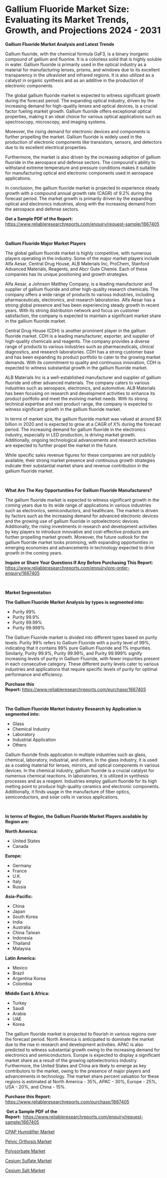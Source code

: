 <p><h1>Gallium Fluoride Market Size: Evaluating its Market Trends, Growth, and Projections 2024 - 2031</h1></p><p><strong>Gallium Fluoride Market Analysis and Latest Trends</strong></p>
<p><p>Gallium fluoride, with the chemical formula GaF3, is a binary inorganic compound of gallium and fluorine. It is a colorless solid that is highly soluble in water. Gallium fluoride is primarily used in the optical industry as a material for manufacturing lenses, prisms, and windows due to its excellent transparency in the ultraviolet and infrared regions. It is also utilized as a catalyst in organic synthesis and as an additive in the production of electronic components.</p><p>The global gallium fluoride market is expected to witness significant growth during the forecast period. The expanding optical industry, driven by the increasing demand for high-quality lenses and optical devices, is a crucial factor fueling market growth. Gallium fluoride offers exceptional optical properties, making it an ideal choice for various optical applications such as spectroscopy, microscopy, and imaging systems.</p><p>Moreover, the rising demand for electronic devices and components is further propelling the market. Gallium fluoride is widely used in the production of electronic components like transistors, sensors, and detectors due to its excellent electrical properties.</p><p>Furthermore, the market is also driven by the increasing adoption of gallium fluoride in the aerospace and defense sectors. The compound's ability to withstand extreme temperature and pressure conditions makes it suitable for manufacturing optical and electronic components used in aerospace applications.</p><p>In conclusion, the gallium fluoride market is projected to experience steady growth with a compound annual growth rate (CAGR) of 9.2% during the forecast period. The market growth is primarily driven by the expanding optical and electronics industries, along with the increasing demand from the aerospace and defense sectors.</p></p>
<p><strong>Get a Sample PDF of the Report:&nbsp;</strong> <a href="https://www.reliableresearchreports.com/enquiry/request-sample/1667405">https://www.reliableresearchreports.com/enquiry/request-sample/1667405</a></p>
<p>&nbsp;</p>
<p><strong>Gallium Fluoride Major Market Players</strong></p>
<p><p>The global gallium fluoride market is highly competitive, with numerous players operating in the industry. Some of the major market players include Alfa Aesar, Central Drug House, ALB Materials Inc, ProChem, Stanford Advanced Materials, Reagents, and Abcr Gute Chemie. Each of these companies has its unique positioning and growth strategies.</p><p>Alfa Aesar, a Johnson Matthey Company, is a leading manufacturer and supplier of gallium fluoride and other high-quality research chemicals. The company offers a wide range of products to various industries, including pharmaceuticals, electronics, and research laboratories. Alfa Aesar has a strong global presence and has been experiencing steady growth in recent years. With its strong distribution network and focus on customer satisfaction, the company is expected to maintain a significant market share in the gallium fluoride market.</p><p>Central Drug House (CDH) is another prominent player in the gallium fluoride market. CDH is a leading manufacturer, exporter, and supplier of high-quality chemicals and reagents. The company provides a diverse range of products to various industries such as pharmaceuticals, clinical diagnostics, and research laboratories. CDH has a strong customer base and has been expanding its product portfolio to cater to the growing market demands. With its commitment to quality and continuous innovation, CDH is expected to witness substantial growth in the gallium fluoride market.</p><p>ALB Materials Inc is a well-established manufacturer and supplier of gallium fluoride and other advanced materials. The company caters to various industries such as aerospace, electronics, and automotive. ALB Materials has been focusing on research and development activities to enhance its product portfolio and meet the evolving market needs. With its strong technical expertise and vast product range, the company is expected to witness significant growth in the gallium fluoride market.</p><p>In terms of market size, the gallium fluoride market was valued at around $X billion in 2020 and is expected to grow at a CAGR of X% during the forecast period. The increasing demand for gallium fluoride in the electronics industry, especially in LED production, is driving market growth. Additionally, ongoing technological advancements and research activities are expected to further propel the market in the future.</p><p>While specific sales revenue figures for these companies are not publicly available, their strong market presence and continuous growth strategies indicate their substantial market share and revenue contribution in the gallium fluoride market.</p></p>
<p>&nbsp;</p>
<p><strong>What Are The Key Opportunities For Gallium Fluoride Manufacturers?</strong></p>
<p><p>The gallium fluoride market is expected to witness significant growth in the coming years due to its wide range of applications in various industries such as electronics, semiconductors, and healthcare. The market is driven by factors such as the increasing demand for advanced electronic devices and the growing use of gallium fluoride in optoelectronic devices. Additionally, the rising investments in research and development activities by key players to introduce innovative and cost-effective products are further propelling market growth. Moreover, the future outlook for the gallium fluoride market looks promising, with expanding opportunities in emerging economies and advancements in technology expected to drive growth in the coming years.</p></p>
<p><strong>Inquire or Share Your Questions If Any Before Purchasing This Report:</strong> <a href="https://www.reliableresearchreports.com/enquiry/pre-order-enquiry/1667405">https://www.reliableresearchreports.com/enquiry/pre-order-enquiry/1667405</a></p>
<p>&nbsp;</p>
<p><strong>Market Segmentation</strong></p>
<p><strong>The Gallium Fluoride Market Analysis by types is segmented into:</strong></p>
<p><ul><li>Purity 99%</li><li>Purity 99.9%</li><li>Purity 99.99%</li><li>Purity 99.999%</li></ul></p>
<p><p>The Gallium Fluoride market is divided into different types based on purity levels. Purity 99% refers to Gallium Fluoride with a purity level of 99%, indicating that it contains 99% pure Gallium Fluoride and 1% impurities. Similarly, Purity 99.9%, Purity 99.99%, and Purity 99.999% signify increasing levels of purity in Gallium Fluoride, with fewer impurities present in each consecutive category. These different purity levels cater to various industries and applications that require specific levels of purity for optimal performance and efficiency.</p></p>
<p><strong>Purchase this Report:&nbsp;</strong><a href="https://www.reliableresearchreports.com/purchase/1667405">https://www.reliableresearchreports.com/purchase/1667405</a></p>
<p>&nbsp;</p>
<p><strong>The Gallium Fluoride Market Industry Research by Application is segmented into:</strong></p>
<p><ul><li>Glass</li><li>Chemical Industry</li><li>Laboratory</li><li>Industrial Application</li><li>Others</li></ul></p>
<p><p>Gallium fluoride finds application in multiple industries such as glass, chemical, laboratory, industrial, and others. In the glass industry, it is used as a coating material for lenses, mirrors, and optical components in various devices. In the chemical industry, gallium fluoride is a crucial catalyst for numerous chemical reactions. In laboratories, it is utilized in synthesis processes and as a reagent. Industries employ gallium fluoride for its high melting point to produce high-quality ceramics and electronic components. Additionally, it finds usage in the manufacture of fiber optics, semiconductors, and solar cells in various applications.</p></p>
<p>&nbsp;</p>
<p><strong>In terms of Region, the Gallium Fluoride Market Players available by Region are:</strong></p>
<p>
    <p> <strong> North America: </strong>
        <ul>
            <li>United States</li>
            <li>Canada</li>
        </ul>
        </p> 
    <p> <strong> Europe: </strong>
        <ul>
            <li>Germany</li>
            <li>France</li>
            <li>U.K.</li>
            <li>Italy</li>
            <li>Russia</li>
        </ul>
        </p> 
    <p> <strong> Asia-Pacific: </strong>
        <ul>
            <li>China</li>
            <li>Japan</li>
            <li>South Korea</li>
            <li>India</li>
            <li>Australia</li>
            <li>China Taiwan</li>
            <li>Indonesia</li>
            <li>Thailand</li>
            <li>Malaysia</li>
        </ul>
        </p> 
    <p> <strong> Latin America: </strong>
        <ul>
            <li>Mexico</li>
            <li>Brazil</li>
            <li>Argentina Korea</li>
            <li>Colombia</li>
        </ul>
        </p> 
    <p> <strong> Middle East & Africa: </strong>
        <ul>
            <li>Turkey</li>
            <li>Saudi</li>
            <li>Arabia</li>
            <li>UAE</li>
            <li>Korea</li>
        </ul>
    </p>
    </p>
<p><p>The gallium fluoride market is projected to flourish in various regions over the forecast period. North America is anticipated to dominate the market due to the rise in research and development activities. APAC is also predicted to witness substantial growth owing to the increasing demand for electronics and semiconductors. Europe is expected to display a significant market share as a result of the growing optoelectronics industry. Furthermore, the United States and China are likely to emerge as key contributors to the market, owing to the presence of major players and advancements in technology. The market share percent valuation for these regions is estimated at North America - 35%, APAC - 30%, Europe - 25%, USA - 20%, and China - 15%.</p></p>
<p><strong>Purchase this Report: </strong><a href="https://www.reliableresearchreports.com/purchase/1667405">https://www.reliableresearchreports.com/purchase/1667405</a></p>
<p>&nbsp;<strong>Get a Sample PDF of the Report:&nbsp;&nbsp;</strong><a href="https://www.reliableresearchreports.com/enquiry/request-sample/1667405">https://www.reliableresearchreports.com/enquiry/request-sample/1667405</a></p>
<p><strong></strong></p>
<p><p><a href="https://github.com/soamybahemax/Market-Research-Report-List-1/blob/main/cpap-humidifier-market.md">CPAP Humidifier Market</a></p><p><a href="https://github.com/kelosurfing/Market-Research-Report-List-1/blob/main/pelvic-orthosis-market.md">Pelvic Orthosis Market</a></p><p><a href="https://medium.com/@lomawitting/polysorbate-market-insights-into-market-cagr-market-trends-and-growth-strategies-c2e5ffdfe2ba">Polysorbate Market</a></p><p><a href="https://medium.com/p/b2f39ada1763/edit">Cesium Sulfate Market</a></p><p><a href="https://medium.com/p/c1ddafb65285/edit">Cesium Salt Market</a></p></p>